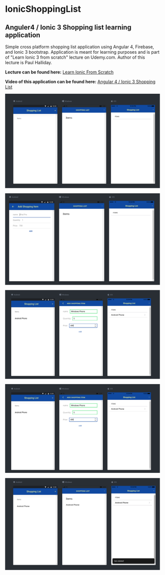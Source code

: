 # IonicShoppingList
## **Anguler4 / Ionic 3 Shopping list learning application**
Simple cross platform shopping list application using Angular 4, Firebase, and Ionic 3 bootstrap. Application is meant for learning purposes and is part of "Learn Ionic 3 from scratch" lecture on Udemy.com. Author of this lecture is Paul Halliday.

**Lecture can be found here:** 
[Learn Ionic From Scratch](https://www.udemy.com/learn-ionic-3-from-scratch)

**Video of this application can be found here:**
[Angular 4 / Ionic 3 Shopping List](https://youtu.be/urtgEl5ZSJo)

![Shopping List Home](https://raw.githubusercontent.com/GettinDatFoShow/IonicShoppingList/master/shopping_pics/shoppinglist1.png)

![Shopping List Add 1](https://raw.githubusercontent.com/GettinDatFoShow/IonicShoppingList/master/shopping_pics/shopping2.png)

![Shopping List Add 2](https://raw.githubusercontent.com/GettinDatFoShow/IonicShoppingList/master/shopping_pics/shopping3.png)

![Shopping List Edit](https://raw.githubusercontent.com/GettinDatFoShow/IonicShoppingList/master/shopping_pics/shopping3.png)

![Shopping List Delete](https://raw.githubusercontent.com/GettinDatFoShow/IonicShoppingList/master/shopping_pics/shopping5.png)

